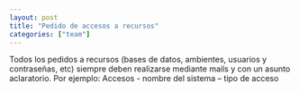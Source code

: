 ```yaml
---
layout: post
title: "Pedido de accesos a recursos"
categories: ["team"]
---
```


Todos los pedidos a recursos (bases de datos, ambientes, usuarios y contraseñas, etc) siempre deben<!--more--> realizarse mediante mails y con un asunto aclaratorio. Por ejemplo: Accesos - nombre del sistema – tipo de acceso
